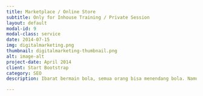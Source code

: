 ```yaml
---
title: Marketplace / Online Store
subtitle: Only for Inhouse Training / Private Session
layout: default
modal-id: 9
modal-class: service
date: 2014-07-15
img: digitalmarketing.png
thumbnail: digitalmarketing-thumbnail.png
alt: image-alt
project-date: April 2014
client: Start Bootstrap
category: SEO
description: Ibarat bermain bola, semua orang bisa menendang bola. Namun kalau tidak bisa bermain cantik, maka pemain tersebut dapat keluar sebagai pemenang.<br/><br/>Sama halnya dengan berbisnis online, ada hal-hal yang membedakan antara pebisnis online biasa dengan yang sukses. Setiap pebisnis online sukses pasti mengerti bagaimana caranya main cantik.<br/><br/>Di pelatihan ini, fasilitator pelatihan akan share mengenai rahasia permainan cantik berbisnis online untuk memikat pengunjung -> memenuhi pesanan -> meningkatkan penjualan.</br></br>Mungkin Anda sudah berhasil dalam bisnis Anda tetapi Anda tahu bahwa ada banyak ruang untuk pertumbuhan. Pelatihan toko online di marketplace ini bukan hanya tentang memperbaiki masalah atau menghilangkan hambatan. Ini tentang menciptakan kemungkinan baru, memberi Anda strategi yang lebih baik, dan meningkatkan apa yang sudah Anda lakukan.

---
```

